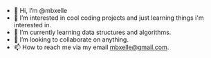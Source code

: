 - 👋 Hi, I’m @mbxelle
- 👀 I’m interested in cool coding projects and just learning things i'm interested in. 
- 🌱 I’m currently learning data structures and algorithms.
- 💞️ I’m looking to collaborate on anything. 
- 📫 How to reach me via my email mbxelle@gmail.com. 

<!---
mbxelle/mbxelle is a ✨ special ✨ repository because its `README.md` (this file) appears on your GitHub profile.
You can click the Preview link to take a look at your changes.
--->
